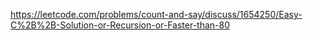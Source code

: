 https://leetcode.com/problems/count-and-say/discuss/1654250/Easy-C%2B%2B-Solution-or-Recursion-or-Faster-than-80
​
​